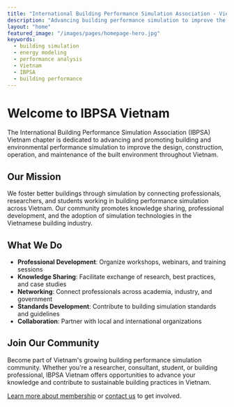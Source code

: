 ```yaml
---
title: "International Building Performance Simulation Association - Vietnam Chapter"
description: "Advancing building performance simulation to improve the design, construction, operation, and maintenance of the built environment in Vietnam."
layout: "home"
featured_image: "/images/pages/homepage-hero.jpg"
keywords:
  - building simulation
  - energy modeling
  - performance analysis
  - Vietnam
  - IBPSA
  - building performance
---
```


# Welcome to IBPSA Vietnam

The International Building Performance Simulation Association (IBPSA) Vietnam chapter is dedicated to advancing and promoting building and environmental performance simulation to improve the design, construction, operation, and maintenance of the built environment throughout Vietnam.

## Our Mission

We foster better buildings through simulation by connecting professionals, researchers, and students working in building performance simulation across Vietnam. Our community promotes knowledge sharing, professional development, and the adoption of simulation technologies in the Vietnamese building industry.

## What We Do

- **Professional Development**: Organize workshops, webinars, and training sessions
- **Knowledge Sharing**: Facilitate exchange of research, best practices, and case studies
- **Networking**: Connect professionals across academia, industry, and government
- **Standards Development**: Contribute to building simulation standards and guidelines
- **Collaboration**: Partner with local and international organizations

## Join Our Community

Become part of Vietnam's growing building performance simulation community. Whether you're a researcher, consultant, student, or building professional, IBPSA Vietnam offers opportunities to advance your knowledge and contribute to sustainable building practices in Vietnam.

[Learn more about membership](/en/membership/) or [contact us](/en/contact/) to get involved.